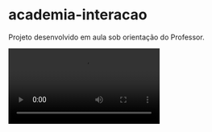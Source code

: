 # academia-interacao
Projeto desenvolvido em aula sob orientação do Professor.

![](preview/gif.mp4)